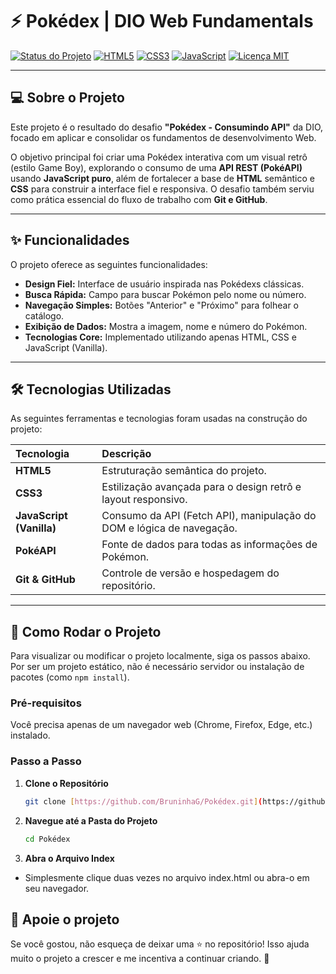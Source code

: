 # ⚡️ Pokédex | DIO Web Fundamentals

[![Status do Projeto](https://img.shields.io/badge/STATUS-CONCLUÍDO-brightgreen)](https://github.com/BruninhaG/Pokédex)
[![HTML5](https://img.shields.io/badge/HTML5-E34F26?style=for-the-badge&logo=html5&logoColor=white)](https://developer.mozilla.org/pt-BR/docs/Web/HTML)
[![CSS3](https://img.shields.io/badge/CSS3-1572B6?style=for-the-badge&logo=css3&logoColor=white)](https://developer.mozilla.org/pt-BR/docs/Web/CSS)
[![JavaScript](https://img.shields.io/badge/JavaScript-F7DF1E?style=for-the-badge&logo=javascript&logoColor=black)](https://developer.mozilla.org/pt-BR/docs/Web/JavaScript)
[![Licença MIT](https://img.shields.io/github/license/BruninhaG/Pokédex?style=for-the-badge&color=blue)](LICENSE)

---

## 💻 Sobre o Projeto

Este projeto é o resultado do desafio **"Pokédex - Consumindo API"** da DIO, focado em aplicar e consolidar os fundamentos de desenvolvimento Web.

O objetivo principal foi criar uma Pokédex interativa com um visual retrô (estilo Game Boy), explorando o consumo de uma **API REST (PokéAPI)** usando **JavaScript puro**, além de fortalecer a base de **HTML** semântico e **CSS** para construir a interface fiel e responsiva. O desafio também serviu como prática essencial do fluxo de trabalho com **Git e GitHub**.

---

## ✨ Funcionalidades

O projeto oferece as seguintes funcionalidades:

- **Design Fiel:** Interface de usuário inspirada nas Pokédexs clássicas.
- **Busca Rápida:** Campo para buscar Pokémon pelo nome ou número.
- **Navegação Simples:** Botões "Anterior" e "Próximo" para folhear o catálogo.
- **Exibição de Dados:** Mostra a imagem, nome e número do Pokémon.
- **Tecnologias Core:** Implementado utilizando apenas HTML, CSS e JavaScript (Vanilla).

---

## 🛠️ Tecnologias Utilizadas

As seguintes ferramentas e tecnologias foram usadas na construção do projeto:

| Tecnologia | Descrição |
| :--- | :--- |
| **HTML5** | Estruturação semântica do projeto. |
| **CSS3** | Estilização avançada para o design retrô e layout responsivo. |
| **JavaScript (Vanilla)** | Consumo da API (Fetch API), manipulação do DOM e lógica de navegação. |
| **PokéAPI** | Fonte de dados para todas as informações de Pokémon. |
| **Git & GitHub** | Controle de versão e hospedagem do repositório. |

---

## 🚀 Como Rodar o Projeto

Para visualizar ou modificar o projeto localmente, siga os passos abaixo. Por ser um projeto estático, não é necessário servidor ou instalação de pacotes (como `npm install`).

### **Pré-requisitos**

Você precisa apenas de um navegador web (Chrome, Firefox, Edge, etc.) instalado.

### **Passo a Passo**

1. **Clone o Repositório**
   ```bash
   git clone [https://github.com/BruninhaG/Pokédex.git](https://github.com/BruninhaG/Pokédex.git)

2. **Navegue até a Pasta do Projeto**
    ```bash
    cd Pokédex

3. **Abra o Arquivo Index**

- Simplesmente clique duas vezes no arquivo index.html ou abra-o em seu navegador.

## 🌟 Apoie o projeto

Se você gostou, não esqueça de deixar uma ⭐ no repositório!
Isso ajuda muito o projeto a crescer e me incentiva a continuar criando. 🙌
